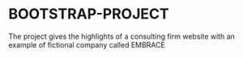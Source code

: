 # BOOTSTRAP-PROJECT
The project gives the highlights of a consulting firm website with an example of fictional company called EMBRACE
